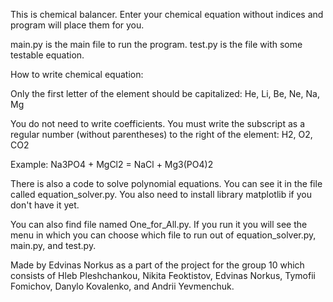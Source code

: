 This is chemical balancer. Enter your chemical equation without indices and program will place them for you.

main.py is the main file to run the program.
test.py is the file with some testable equation.


How to write chemical equation:

Only the first letter of the element should be capitalized:
He, Li, Be, Ne, Na, Mg

You do not need to write coefficients.
You must write the subscript as a regular number (without parentheses) to the right of the element:
H2, O2, CO2

Example:
Na3PO4 + MgCl2 = NaCl + Mg3(PO4)2


There is also a code to solve polynomial equations. You can see it in the file called equation_solver.py. You also need to install library matplotlib if you don't have it yet.

You can also find file named One_for_All.py. If you run it you will see the menu in which you can choose which file to run out of equation_solver.py, main.py, and test.py.


Made by Edvinas Norkus as a part of the project for the group 10 which consists of Hleb Pleshchankou, Nikita Feoktistov, Edvinas Norkus, Tymofii Fomichov, Danylo Kovalenko, and Andrii Yevmenchuk.
